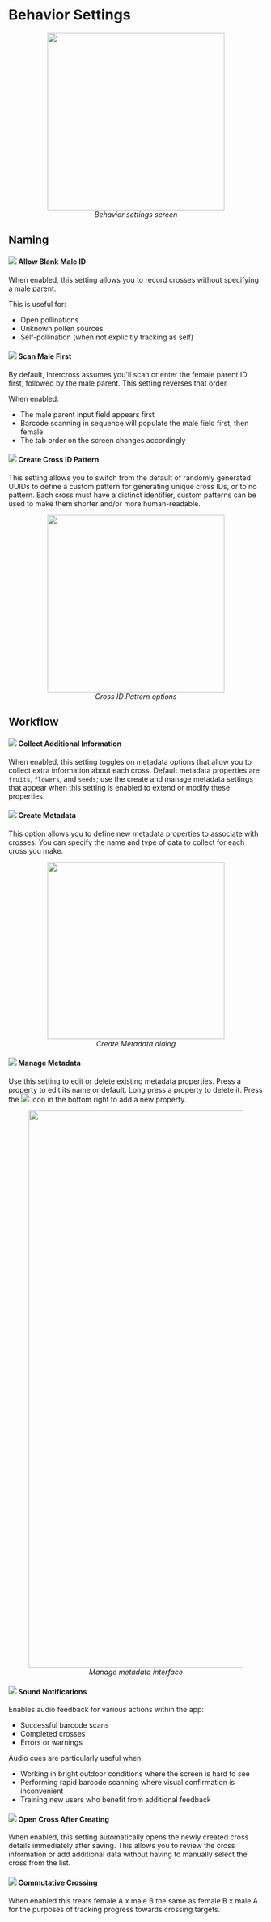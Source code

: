 <link rel="stylesheet" type="text/css" href="_styles/styles.css">

# Behavior Settings

<figure align="center" class="image">
<img src="_static/images/settings/behavior_settings.png" width="350px">
<figcaption><i>Behavior settings screen</i></figcaption>
</figure>

## Naming

#### <img class="icon" src="_static/icons/human-male.png"> Allow Blank Male ID

When enabled, this setting allows you to record crosses without specifying a male parent.
 
This is useful for:
- Open pollinations
- Unknown pollen sources
- Self-pollination (when not explicitly tracking as self)

#### <img class="icon" src="_static/icons/repeat.png"> Scan Male First

By default, Intercross assumes you'll scan or enter the female parent ID first, followed by the male parent. This setting reverses that order.

When enabled:
- The male parent input field appears first
- Barcode scanning in sequence will populate the male field first, then female
- The tab order on the screen changes accordingly

#### <img class="icon" src="_static/icons/lock-pattern.png"> Create Cross ID Pattern

This setting allows you to switch from the default of randomly generated UUIDs to define a custom pattern for generating unique cross IDs, or to no pattern. Each cross must have a distinct identifier, custom patterns can be used to make them shorter and/or more human-readable.

<figure align="center" class="image">
<img src="_static/images/settings/behavior_create_uuid_pattern.png" width="350px">
<figcaption><i>Cross ID Pattern options</i></figcaption>
</figure>

## Workflow

#### <img class="icon" src="_static/icons/plus-box-multiple.png"> Collect Additional Information

When enabled, this setting toggles on metadata options that allow you to collect extra information about each cross. Default metadata properties are `fruits`, `flowers`, and `seeds`; use the create and manage metadata settings that appear when this setting is enabled to extend or modify these properties.  

#### <img class="icon" src="_static/icons/note-add.png"> Create Metadata

This option allows you to define new metadata properties to associate with crosses. You can specify the name and type of data to collect for each cross you make.

<figure align="center" class="image">
<img src="_static/images/settings/behavior_new_metadata_property.png" width="350px">
<figcaption><i>Create Metadata dialog</i></figcaption>
</figure>

#### <img class="icon" src="_static/icons/update.png"> Manage Metadata

Use this setting to edit or delete existing metadata properties. Press a property to edit its name or default. Long press a property to delete it. Press the <img class="icon" src="_static/icons/plus.png"> icon in the bottom right to add a new property.

<figure align="center" class="image">
<img src="_static/images/settings/behavior_manage_metadata_joined.png" width="1100px">
<figcaption><i>Manage metadata interface</i></figcaption>
</figure>

#### <img class="icon" src="_static/icons/music-note.png"> Sound Notifications

Enables audio feedback for various actions within the app:

- Successful barcode scans
- Completed crosses
- Errors or warnings

Audio cues are particularly useful when:
- Working in bright outdoor conditions where the screen is hard to see
- Performing rapid barcode scanning where visual confirmation is inconvenient
- Training new users who benefit from additional feedback

#### <img class="icon" src="_static/icons/book-open.png"> Open Cross After Creating

When enabled, this setting automatically opens the newly created cross details immediately after saving. This allows you to review the cross information or add additional data without having to manually select the cross from the list.

#### <img class="icon" src="_static/icons/receipt-long.png"> Commutative Crossing

When enabled this treats female A x male B the same as female B x male A for the purposes of tracking progress towards crossing targets.